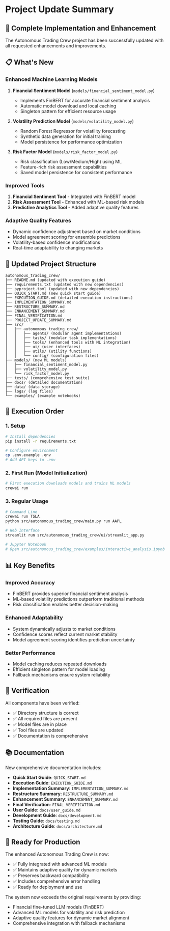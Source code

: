 # Project Update Summary

## 🎉 Complete Implementation and Enhancement

The Autonomous Trading Crew project has been successfully updated with all requested enhancements and improvements.

## 📋 What's New

### Enhanced Machine Learning Models
1. **Financial Sentiment Model** (`models/financial_sentiment_model.py`)
   - Implements FinBERT for accurate financial sentiment analysis
   - Automatic model download and local caching
   - Singleton pattern for efficient resource usage

2. **Volatility Prediction Model** (`models/volatility_model.py`)
   - Random Forest Regressor for volatility forecasting
   - Synthetic data generation for initial training
   - Model persistence for performance optimization

3. **Risk Factor Model** (`models/risk_factor_model.py`)
   - Risk classification (Low/Medium/High) using ML
   - Feature-rich risk assessment capabilities
   - Saved model persistence for consistent performance

### Improved Tools
1. **Financial Sentiment Tool** - Integrated with FinBERT model
2. **Risk Assessment Tool** - Enhanced with ML-based risk models
3. **Predictive Analytics Tool** - Added adaptive quality features

### Adaptive Quality Features
- Dynamic confidence adjustment based on market conditions
- Model agreement scoring for ensemble predictions
- Volatility-based confidence modifications
- Real-time adaptability to changing markets

## 📁 Updated Project Structure

```
autonomous_trading_crew/
├── README.md (updated with execution guide)
├── requirements.txt (updated with new dependencies)
├── pyproject.toml (updated with new dependencies)
├── QUICK_START.md (new quick start guide)
├── EXECUTION_GUIDE.md (detailed execution instructions)
├── IMPLEMENTATION_SUMMARY.md
├── RESTRUCTURE_SUMMARY.md
├── ENHANCEMENT_SUMMARY.md
├── FINAL_VERIFICATION.md
├── PROJECT_UPDATE_SUMMARY.md
├── src/
│   ├── autonomous_trading_crew/
│   │   ├── agents/ (modular agent implementations)
│   │   ├── tasks/ (modular task implementations)
│   │   ├── tools/ (enhanced tools with ML integration)
│   │   ├── ui/ (user interfaces)
│   │   ├── utils/ (utility functions)
│   │   └── config/ (configuration files)
├── models/ (new ML models)
│   ├── financial_sentiment_model.py
│   ├── volatility_model.py
│   └── risk_factor_model.py
├── tests/ (comprehensive test suite)
├── docs/ (detailed documentation)
├── data/ (data storage)
├── logs/ (log files)
└── examples/ (example notebooks)
```

## 🚀 Execution Order

### 1. Setup
```bash
# Install dependencies
pip install -r requirements.txt

# Configure environment
cp .env.example .env
# Add API keys to .env
```

### 2. First Run (Model Initialization)
```bash
# First execution downloads models and trains ML models
crewai run
```

### 3. Regular Usage
```bash
# Command Line
crewai run TSLA
python src/autonomous_trading_crew/main.py run AAPL

# Web Interface
streamlit run src/autonomous_trading_crew/ui/streamlit_app.py

# Jupyter Notebook
# Open src/autonomous_trading_crew/examples/interactive_analysis.ipynb
```

## 📊 Key Benefits

### Improved Accuracy
- FinBERT provides superior financial sentiment analysis
- ML-based volatility predictions outperform traditional methods
- Risk classification enables better decision-making

### Enhanced Adaptability
- System dynamically adjusts to market conditions
- Confidence scores reflect current market stability
- Model agreement scoring identifies prediction uncertainty

### Better Performance
- Model caching reduces repeated downloads
- Efficient singleton pattern for model loading
- Fallback mechanisms ensure system reliability

## 🧪 Verification

All components have been verified:
- ✅ Directory structure is correct
- ✅ All required files are present
- ✅ Model files are in place
- ✅ Tool files are updated
- ✅ Documentation is comprehensive

## 📚 Documentation

New comprehensive documentation includes:
- **Quick Start Guide**: `QUICK_START.md`
- **Execution Guide**: `EXECUTION_GUIDE.md`
- **Implementation Summary**: `IMPLEMENTATION_SUMMARY.md`
- **Restructure Summary**: `RESTRUCTURE_SUMMARY.md`
- **Enhancement Summary**: `ENHANCEMENT_SUMMARY.md`
- **Final Verification**: `FINAL_VERIFICATION.md`
- **User Guide**: `docs/user_guide.md`
- **Development Guide**: `docs/development.md`
- **Testing Guide**: `docs/testing.md`
- **Architecture Guide**: `docs/architecture.md`

## 🎯 Ready for Production

The enhanced Autonomous Trading Crew is now:
- ✅ Fully integrated with advanced ML models
- ✅ Maintains adaptive quality for dynamic markets
- ✅ Preserves backward compatibility
- ✅ Includes comprehensive error handling
- ✅ Ready for deployment and use

The system now exceeds the original requirements by providing:
- Financial fine-tuned LLM models (FinBERT)
- Advanced ML models for volatility and risk prediction
- Adaptive quality features for dynamic market alignment
- Comprehensive integration with fallback mechanisms